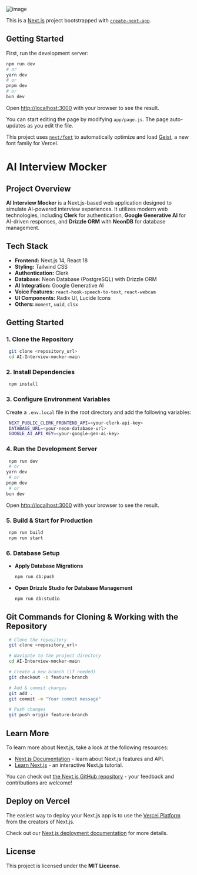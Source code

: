

![image](https://github.com/user-attachments/assets/1dbd2777-d6d6-48bb-86c9-30aecb65a822)


This is a [Next.js](https://nextjs.org) project bootstrapped with [`create-next-app`](https://github.com/vercel/next.js/tree/canary/packages/create-next-app).

## Getting Started

First, run the development server:

```bash
npm run dev
# or
yarn dev
# or
pnpm dev
# or
bun dev
```

Open [http://localhost:3000](http://localhost:3000) with your browser to see the result.

You can start editing the page by modifying `app/page.js`. The page auto-updates as you edit the file.

This project uses [`next/font`](https://nextjs.org/docs/app/building-your-application/optimizing/fonts) to automatically optimize and load [Geist](https://vercel.com/font), a new font family for Vercel.

# AI Interview Mocker

## **Project Overview**
**AI Interview Mocker** is a Next.js-based web application designed to simulate AI-powered interview experiences. It utilizes modern web technologies, including **Clerk** for authentication, **Google Generative AI** for AI-driven responses, and **Drizzle ORM** with **NeonDB** for database management.

## **Tech Stack**
- **Frontend:** Next.js 14, React 18
- **Styling:** Tailwind CSS
- **Authentication:** Clerk
- **Database:** Neon Database (PostgreSQL) with Drizzle ORM
- **AI Integration:** Google Generative AI
- **Voice Features:** `react-hook-speech-to-text`, `react-webcam`
- **UI Components:** Radix UI, Lucide Icons
- **Others:** `moment`, `uuid`, `clsx`

## **Getting Started**

### **1. Clone the Repository**
```bash
 git clone <repository_url>
 cd AI-Interview-mocker-main
```

### **2. Install Dependencies**
```bash
 npm install
```

### **3. Configure Environment Variables**
Create a `.env.local` file in the root directory and add the following variables:
```bash
 NEXT_PUBLIC_CLERK_FRONTEND_API=<your-clerk-api-key>
 DATABASE_URL=<your-neon-database-url>
 GOOGLE_AI_API_KEY=<your-google-gen-ai-key>
```

### **4. Run the Development Server**
```bash
 npm run dev
 # or
yarn dev
 # or
pnpm dev
 # or
bun dev
```
Open [http://localhost:3000](http://localhost:3000) with your browser to see the result.

### **5. Build & Start for Production**
```bash
 npm run build
 npm run start
```

### **6. Database Setup**
- **Apply Database Migrations**
  ```bash
  npm run db:push
  ```
- **Open Drizzle Studio for Database Management**
  ```bash
  npm run db:studio
  ```

## **Git Commands for Cloning & Working with the Repository**
```bash
 # Clone the repository
 git clone <repository_url>

 # Navigate to the project directory
 cd AI-Interview-mocker-main

 # Create a new branch (if needed)
 git checkout -b feature-branch

 # Add & commit changes
 git add .
 git commit -m "Your commit message"

 # Push changes
 git push origin feature-branch
```


## Learn More

To learn more about Next.js, take a look at the following resources:

- [Next.js Documentation](https://nextjs.org/docs) - learn about Next.js features and API.
- [Learn Next.js](https://nextjs.org/learn) - an interactive Next.js tutorial.

You can check out [the Next.js GitHub repository](https://github.com/vercel/next.js) - your feedback and contributions are welcome!

## Deploy on Vercel

The easiest way to deploy your Next.js app is to use the [Vercel Platform](https://vercel.com/new?utm_medium=default-template&filter=next.js&utm_source=create-next-app&utm_campaign=create-next-app-readme) from the creators of Next.js.

Check out our [Next.js deployment documentation](https://nextjs.org/docs/app/building-your-application/deploying) for more details.

## **License**
This project is licensed under the **MIT License**.

